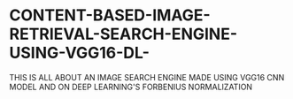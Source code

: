# CONTENT-BASED-IMAGE-RETRIEVAL-SEARCH-ENGINE-USING-VGG16-DL-
THIS IS ALL ABOUT AN IMAGE SEARCH ENGINE MADE USING VGG16 CNN MODEL AND ON DEEP LEARNING'S FORBENIUS NORMALIZATION 
